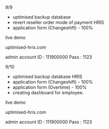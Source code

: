 9/9
- uptimised backup database
- revert reseller order mode of payment
HRIS
- application form (Changeshift) - 100%

live demo 

uptimised-hris.com

admin account
ID : 111900000
Pass : 1123

9/10
- uptimised backup database
HRIS
- application form (Changeshift) - 100%
- application form (Overtime) - 100%
- creating dashboard for employee.

live demo 

uptimised-hris.com

admin account
ID : 111900000
Pass : 1123